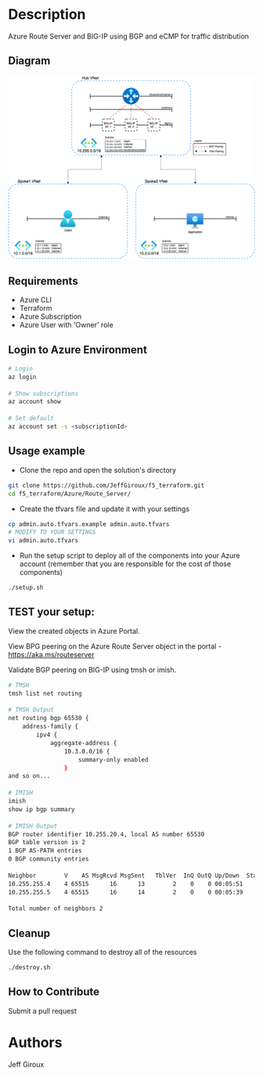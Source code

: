 # Description
Azure Route Server and BIG-IP using BGP and eCMP for traffic distribution

## Diagram

![Azure Route Server and BIG-IP](azure-route-server-overview.png)

## Requirements

- Azure CLI
- Terraform
- Azure Subscription
- Azure User with 'Owner' role

## Login to Azure Environment

```bash
# Login
az login

# Show subscriptions
az account show

# Set default
az account set -s <subscriptionId>
```

## Usage example

- Clone the repo and open the solution's directory
```bash
git clone https://github.com/JeffGiroux/f5_terraform.git
cd f5_terraform/Azure/Route_Server/
```

- Create the tfvars file and update it with your settings

```bash
cp admin.auto.tfvars.example admin.auto.tfvars
# MODIFY TO YOUR SETTINGS
vi admin.auto.tfvars
```

- Run the setup script to deploy all of the components into your Azure account (remember that you are responsible for the cost of those components)

```bash
./setup.sh
```

## TEST your setup:

View the created objects in Azure Portal.

View BPG peering on the Azure Route Server object in the portal - https://aka.ms/routeserver

Validate BGP peering on BIG-IP using tmsh or imish.
```bash
# TMSH
tmsh list net routing

# TMSH Output
net routing bgp 65530 {
    address-family {
        ipv4 {
            aggregate-address {
                10.3.0.0/16 {
                    summary-only enabled
                }
and so on...

# IMISH
imish
show ip bgp summary 

# IMISH Output
BGP router identifier 10.255.20.4, local AS number 65530
BGP table version is 2
1 BGP AS-PATH entries
0 BGP community entries

Neighbor        V    AS MsgRcvd MsgSent   TblVer  InQ OutQ Up/Down  State/PfxRcd
10.255.255.4    4 65515      16      13        2    0    0 00:05:51        1
10.255.255.5    4 65515      16      14        2    0    0 00:05:39        1

Total number of neighbors 2
```

## Cleanup
Use the following command to destroy all of the resources

```bash
./destroy.sh
```

## How to Contribute

Submit a pull request

# Authors
Jeff Giroux
